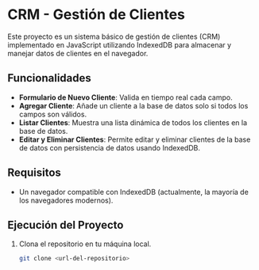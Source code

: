 # CRM - Gestión de Clientes

Este proyecto es un sistema básico de gestión de clientes (CRM) implementado en JavaScript utilizando IndexedDB para almacenar y manejar datos de clientes en el navegador. 

## Funcionalidades

- **Formulario de Nuevo Cliente**: Valida en tiempo real cada campo.
- **Agregar Cliente**: Añade un cliente a la base de datos solo si todos los campos son válidos.
- **Listar Clientes**: Muestra una lista dinámica de todos los clientes en la base de datos.
- **Editar y Eliminar Clientes**: Permite editar y eliminar clientes de la base de datos con persistencia de datos usando IndexedDB.

## Requisitos

- Un navegador compatible con IndexedDB (actualmente, la mayoría de los navegadores modernos).

## Ejecución del Proyecto

1. Clona el repositorio en tu máquina local.
   ```bash
   git clone <url-del-repositorio>
